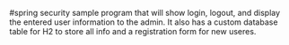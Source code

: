 #spring security sample program that will show login, logout, and display the entered user information to the admin. It also has a custom database table for H2 to store all info and a registration form for new useres.
